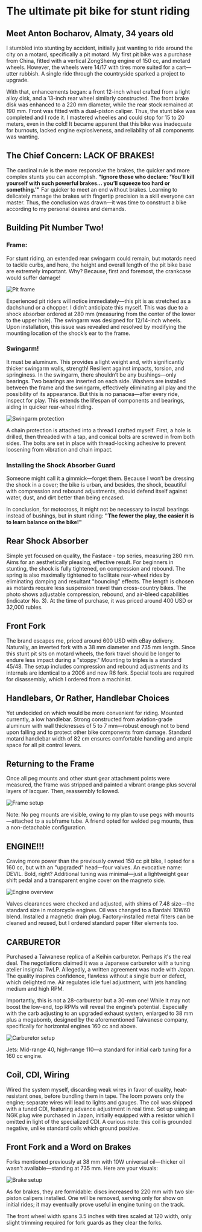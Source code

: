 # The ultimate pit bike for stunt riding

## Meet Anton Bocharov, Almaty, 34 years old

I stumbled into stunting by accident, initially just wanting to ride around the city on a motard, specifically a pit motard. My first pit bike was a purchase from China, fitted with a vertical ZongSheng engine of 150 cc, and motard wheels. However, the wheels were 14/17 with tires more suited for a cart—utter rubbish. A single ride through the countryside sparked a project to upgrade.

With that, enhancements began: a front 12-inch wheel crafted from a light alloy disk, and a 13-inch rear wheel similarly constructed. The front brake disk was enhanced to a 220 mm diameter, while the rear stock remained at 190 mm. Front was fitted with a dual-piston caliper. Thus, the stunt bike was completed and I rode it. I mastered wheelies and could stop for 15 to 20 meters, even in the cold! It became apparent that this bike was inadequate for burnouts, lacked engine explosiveness, and reliability of all components was wanting.

## **The Chief Concern: LACK OF BRAKES!**

The cardinal rule is the more responsive the brakes, the quicker and more complex stunts you can accomplish. **"Ignore those who declare: 'You’ll kill yourself with such powerful brakes… you’ll squeeze too hard or something.'"** Far quicker to meet an end without brakes. Learning to delicately manage the brakes with fingertip precision is a skill everyone can master. Thus, the conclusion was drawn—it was time to construct a bike according to my personal desires and demands.

## **Building Pit Number Two!**

### Frame:

For stunt riding, an extended rear swingarm could remain, but motards need to tackle curbs, and here, the height and overall length of the pit bike base are extremely important. Why? Because, first and foremost, the crankcase would suffer damage!

<img src="http://mypitbike.ru/uploads/images/00/21/98/2016/01/30/e2d6f6.jpg" alt="Pit frame" />

Experienced pit riders will notice immediately—this pit is as stretched as a dachshund or a chopper. I didn’t anticipate this myself. This was due to a shock absorber ordered at 280 mm (measuring from the center of the lower to the upper hole). The swingarm was designed for 12/14-inch wheels. Upon installation, this issue was revealed and resolved by modifying the mounting location of the shock’s ear to the frame.

### **Swingarm!**

It must be aluminum. This provides a light weight and, with significantly thicker swingarm walls, strength! Resilient against impacts, torsion, and springiness. In the swingarm, there shouldn’t be any bushings—only bearings. Two bearings are inserted on each side. Washers are installed between the frame and the swingarm, effectively eliminating all play and the possibility of its appearance. But this is no panacea—after every ride, inspect for play. This extends the lifespan of components and bearings, aiding in quicker rear-wheel riding.

<img src="http://mypitbike.ru/uploads/images/00/21/98/2016/01/30/590ab4.jpg" alt="Swingarm protection" />

A chain protection is attached into a thread I crafted myself. First, a hole is drilled, then threaded with a tap, and conical bolts are screwed in from both sides. The bolts are set in place with thread-locking adhesive to prevent loosening from vibration and chain impact.

### Installing the Shock Absorber Guard

Someone might call it a gimmick—forget them. Because I won’t be dressing the shock in a cover; the bike is urban, and besides, the shock, beautiful with compression and rebound adjustments, should defend itself against water, dust, and dirt better than being encased.

In conclusion, for motocross, it might not be necessary to install bearings instead of bushings, but in stunt riding: **"The fewer the play, the easier it is to learn balance on the bike!"**

## **Rear Shock Absorber**

Simple yet focused on quality, the Fastace - top series, measuring 280 mm. Aims for an aesthetically pleasing, effective result. For beginners in stunting, the shock is fully tightened, on compression and rebound. The spring is also maximally tightened to facilitate rear-wheel rides by eliminating damping and resultant "bouncing" effects. The length is chosen as motards require less suspension travel than cross-country bikes. The photo shows adjustable compression, rebound, and air-bleed capabilities (indicator No. 3). At the time of purchase, it was priced around 400 USD or 32,000 rubles.

## **Front Fork**

The brand escapes me, priced around 600 USD with eBay delivery. Naturally, an inverted fork with a 38 mm diameter and 735 mm length. Since this stunt pit sits on motard wheels, the fork travel should be longer to endure less impact during a "stoppy." Mounting to triples is a standard 45/48. The setup includes compression and rebound adjustments and its internals are identical to a 2006 and new R6 fork. Special tools are required for disassembly, which I ordered from a machinist.

## **Handlebars, Or Rather, Handlebar Choices**

Yet undecided on which would be more convenient for riding. Mounted currently, a low handlebar. Strong constructed from aviation-grade aluminum with wall thicknesses of 5 to 7 mm—robust enough not to bend upon falling and to protect other bike components from damage. Standard motard handlebar width of 82 cm ensures comfortable handling and ample space for all pit control levers.

## **Returning to the Frame**

Once all peg mounts and other stunt gear attachment points were measured, the frame was stripped and painted a vibrant orange plus several layers of lacquer. Then, reassembly followed.

<img src="http://mypitbike.ru/uploads/images/00/21/98/2016/02/11/f36cf9.jpg" alt="Frame setup" />

Note: No peg mounts are visible, owing to my plan to use pegs with mounts—attached to a subframe tube. A friend opted for welded peg mounts, thus a non-detachable configuration.

## **ENGINE!!!**

Craving more power than the previously owned 150 cc pit bike, I opted for a 160 cc, but with an "upgraded" head—four valves. An evocative name: DEVIL. Bold, right? Additional tuning was minimal—just a lightweight gear shift pedal and a transparent engine cover on the magneto side.

<img src="http://mypitbike.ru/uploads/images/00/21/98/2016/02/11/95bf67.jpg" alt="Engine overview" />

Valves clearances were checked and adjusted, with shims of 7.48 size—the standard size in motorcycle engines. Oil was changed to a Bardahl 10W60 blend. Installed a magnetic drain plug. Factory-installed metal filters can be cleaned and reused, but I ordered standard paper filter elements too.

## **CARBURETOR**

Purchased a Taiwanese replica of a Keihin carburetor. Perhaps it's the real deal. The negotiations claimed it was a Japanese carburetor with a tuning atelier insignia: TwLP. Allegedly, a written agreement was made with Japan. The quality inspires confidence, flawless without a single burr or defect, which delighted me. Air regulates idle fuel adjustment, with jets handling medium and high RPM.

Importantly, this is not a 28-carburetor but a 30-mm one! While it may not boost the low-end, top RPMs will reveal the engine’s potential. Especially with the carb adjusting to an upgraded exhaust system, enlarged to 38 mm plus a megabomb, designed by the aforementioned Taiwanese company, specifically for horizontal engines 160 cc and above.

<img src="http://mypitbike.ru/uploads/images/00/21/98/2016/02/14/130bb8.jpg" alt="Carburetor setup" />

Jets: Mid-range 40, high-range 110—a standard for initial carb tuning for a 160 cc engine.

## **Coil, CDI, Wiring**

Wired the system myself, discarding weak wires in favor of quality, heat-resistant ones, before bundling them in tape. The loom powers only the engine; separate wires will lead to lights and gauges. The coil was shipped with a tuned CDI, featuring advance adjustment in real time. Set up using an NGK plug wire purchased in Japan, initially equipped with a resistor which I omitted in light of the specialized CDI. A curious note: this coil is grounded negative, unlike standard coils which ground positive.

## **Front Fork and a Word on Brakes**

Forks mentioned previously at 38 mm with 10W universal oil—thicker oil wasn't available—standing at 735 mm. Here are your visuals:

<img src="http://mypitbike.ru/uploads/images/00/21/98/2016/02/14/031847.jpg" alt="Brake setup" />

As for brakes, they are formidable: discs increased to 220 mm with two six-piston calipers installed. One will be removed, serving only for show on initial rides; it may eventually prove useful in engine tuning on the track.

The front wheel width spans 3.5 inches with tires scaled at 120 width, only slight trimming required for fork guards as they clear the forks.
